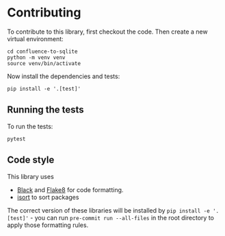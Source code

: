 # Contributing

To contribute to this library, first checkout the code. Then create a new virtual environment:

    cd confluence-to-sqlite
    python -m venv venv
    source venv/bin/activate

Now install the dependencies and tests:

    pip install -e '.[test]'

## Running the tests

To run the tests:

    pytest

## Code style

This library uses

* [Black](https://github.com/psf/black) and [Flake8](https://github.com/PyCQA/flake8) for code formatting.
* [isort](https://github.com/PyCQA/isort) to sort packages

The correct version of these libraries will be installed by `pip install -e '.[test]'` - you can run `pre-commit run --all-files` in the root directory to apply those formatting rules.
